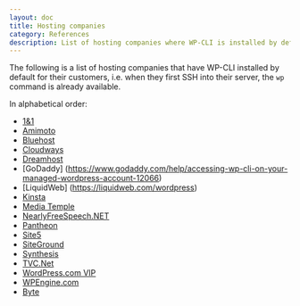 ```yaml
---
layout: doc
title: Hosting companies
category: References
description: List of hosting companies where WP-CLI is installed by default.
---
```


The following is a list of hosting companies that have WP-CLI installed by default for their customers, i.e. when they first SSH into their server, the `wp` command is already available.

In alphabetical order:

* [1&1](http://1and1.com/)
* [Amimoto](http://megumi-cloud.com/)
* [Bluehost](http://www.bluehost.com/)
* [Cloudways](http://cloudways.com)
* [Dreamhost](http://dreamhost.com)
* [GoDaddy] (https://www.godaddy.com/help/accessing-wp-cli-on-your-managed-wordpress-account-12066)
* [LiquidWeb] (https://liquidweb.com/wordpress)
* [Kinsta](https://kinsta.com)
* [Media Temple](http://mediatemple.net)
* [NearlyFreeSpeech.NET](https://www.nearlyfreespeech.net/)
* [Pantheon](https://pantheon.io)
* [Site5](http://www.site5.com/)
* [SiteGround](http://www.siteground.com/)
* [Synthesis](http://websynthesis.com/)
* [TVC.Net](http://TVC.Net/)
* [WordPress.com VIP](http://vip.wordpress.com/)
* [WPEngine.com](http://wpengine.com)
* [Byte](https://www.byte.nl)
